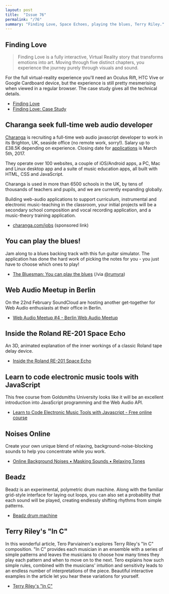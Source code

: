 ```yaml
---
layout: post
title:  "Issue 76"
permalink: "/76"
summary: "Finding Love, Space Echoes, playing the blues, Terry Riley."
---
```


## Finding Love ##

> Finding Love is a fully interactive, Virtual Reality story that
> transforms emotions into art. Moving through five distinct chapters,
> you experience the journey purely through visuals and sound.

For the full virtual-reality experience you'll need an Oculus Rift,
HTC Vive or Google Cardboard device, but the experience is still
pretty mesmerising when viewed in a regular browser. The case study
gives all the technical details.

- [Finding Love](https://findinglove.activetheory.net/)
- [Finding Love: Case Study](https://medium.com/@activetheory/finding-love-b4cf6727721b#.q29rnzig4)

## Charanga seek full-time web audio developer

[Charanga](http://charanga.com/) is recruiting a full-time web audio
javascript developer to work in its Brighton, UK, seaside office (no remote
work, sorry!). Salary up to £38.5K depending on experience. Closing date
for [applications](http://charanga.com/jobs) is March 5th, 2017.

They operate over 100 websites, a couple of iOS/Android apps, a PC,
Mac and Linux desktop app and a suite of music education apps, all
built with HTML, CSS and JavaScript.

Charanga is used in more than 6500 schools in the UK, by tens of
thousands of teachers and pupils, and we are currently expanding
globally.

Building web-audio applications to support curriculum, instrumental
and electronic music-teaching in the classroom, your initial projects
will be a secondary school composition and vocal recording
application, and a music-theory training application.

- [charanga.com/jobs](http://charanga.com/jobs) (sponsored link)

## You can play the blues! ##

Jam along to a blues backing track with this fun guitar simulator. The
application has done the hard work of picking the notes for you - you
just have to choose which ones to play!

- [The Bluesman: You can play the blues](http://codepen.io/gregh/full/zNzvOm/) (/via [@rumyra](https://twitter.com/Rumyra))

## Web Audio Meetup in Berlin ##

On the 22nd February SoundCloud are hosting another get-together for
Web Audio enthusiasts at their office in Berlin.

- [Web Audio Meetup #4 - Berlin Web Audio Meetup](https://www.meetup.com/Berlin-Web-Audio-Meetup/events/237368341/)

## Inside the Roland RE-201 Space Echo ##

An 3D, animated explanation of the inner workings of a classic Roland
tape delay device.

- [Inside the Roland RE-201 Space Echo](http://daily.redbullmusicacademy.com/specials/2016-inside-a-space-echo/)

## Learn to code electronic music tools with JavaScript ##

This free course from Goldsmiths University looks like it will be an
excellent introduction into JavaScript programming and the Web Audio
API.

- [Learn to Code Electronic Music Tools with Javascript - Free online course](https://www.futurelearn.com/courses/electronic-music-tools)

## Noises Online ##

Create your own unique blend of relaxing, background-noise-blocking
sounds to help you concentrate while you work.

- [Online Background Noises • Masking Sounds • Relaxing Tones](https://noises.online/)

## Beadz ##

Beadz is an experimental, polymetric drum machine. Along with the
familiar grid-style interface for laying out loops, you can also set a
probability that each sound will be played, creating endlessly
shifting rhythms from simple patterns.

- [Beadz drum machine](https://heydon.github.io/beadz-drum-machine/)

## Terry Riley's "In C" ##

In this wonderful article, Tero Parviainen's explores Terry Riley's
"In C" composition. "In C" provides each musician in an ensemble with
a series of simple patterns and leaves the musicians to choose how
many times they play each pattern and when to move on to the
next. Tero explains how such simple rules, combined with the
musicians' intuition and sensitivity leads to an endless number of
interpretations of the piece. Beautiful interactive examples in the
article let you hear these variations for yourself.

- [Terry Riley's "In C"](http://teropa.info/blog/2017/01/23/terry-rileys-in-c.html)
